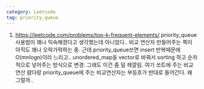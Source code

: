 ```yaml
---
category: Leetcode
tag: priority_queue
---
```


1. <https://leetcode.com/problems/top-k-frequent-elements/> priority_queue사용법이 꽤나 익숙해졌다고 생각했는데 아니었다.. 비교 연산자 만들어주는 쪽이 아직도 꽤나 오락가락하는 중. 근데 priority_queue쓰면 insert 반복때문에 O(mnlogn)이라 느리고.. unordered_map을 vector로 바꿔서 sorting 하고 순차적으로 넣어주는 방식으로 변경. 그래도 이건 좀 덜 헤깔림. 여기 쏘트에 주는 비교 연산 람다랑 priority_queue에 주는 비교연산자는 부등호가 반대로 들어간다. 왜 그럴까..
